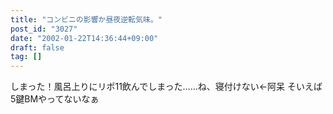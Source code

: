 ```yaml
---
title: "コンビニの影響か昼夜逆転気味。"
post_id: "3027"
date: "2002-01-22T14:36:44+09:00"
draft: false
tag: []
---
```



しまった！風呂上りにリポ11飲んでしまった……ね、寝付けない←阿呆 そいえば5鍵BMやってないなぁ
